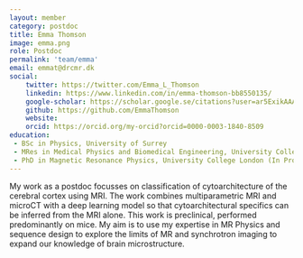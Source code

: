 ```yaml
---
layout: member
category: postdoc
title: Emma Thomson
image: emma.png
role: Postdoc
permalink: 'team/emma'
email: emmat@drcmr.dk
social:
    twitter: https://twitter.com/Emma_L_Thomson
    linkedin: https://www.linkedin.com/in/emma-thomson-bb8550135/
    google-scholar: https://scholar.google.se/citations?user=ar5ExikAAAAJ&hl=da&oi=ao
    github: https://github.com/EmmaThomson
    website:
    orcid: https://orcid.org/my-orcid?orcid=0000-0003-1840-8509
education:
 - BSc in Physics, University of Surrey
 - MRes in Medical Physics and Biomedical Engineering, University College London
 - PhD in Magnetic Resonance Physics, University College London (In Progress)
---
```


My work as a postdoc focusses on classification of cytoarchitecture of the cerebral cortex using MRI. The work combines multiparametric MRI and microCT with a deep learning model so that cytoarchitectural specifics can be inferred from the MRI alone. This work is preclinical, performed predominantly on mice. My aim is to use my expertise in MR Physics and sequence design to explore the limits of MR and synchrotron imaging to expand our knowledge of brain microstructure.
